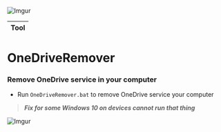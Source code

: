 ![Imgur](http://i.imgur.com/zz7iqIM.png)

|Tool| 
|----|

# OneDriveRemover 

### Remove OneDrive service in your computer</n>

* Run `OneDriveRemover.bat` to remove  OneDrive service your computer</n> 

>***Fix for some Windows 10 on devices cannot run that thing***

![Imgur](http://i.imgur.com/z9yRvX2.png?1)
